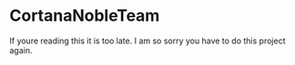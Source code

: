 # CortanaNobleTeam
If youre reading this it is too late. I am so sorry you have to do this project again.
